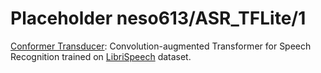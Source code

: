 # Placeholder neso613/ASR_TFLite/1
[Conformer Transducer](https://arxiv.org/abs/2005.08100): Convolution-augmented Transformer for Speech Recognition trained on [LibriSpeech](http://www.openslr.org/12) dataset.

<!-- dataset: librispeech -->
<!-- task: audio-stt -->
<!-- network-architecture: conformer -->
<!-- fine-tunable: false -->
<!-- license: apache-2.0 -->
